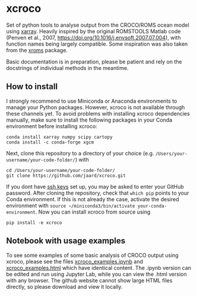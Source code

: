 # xcroco
Set of python tools to analyse output from the CROCO/ROMS ocean model using [xarray](https://github.com/pydata/xarray).
Heavily inspired by the original ROMSTOOLS Matlab code (Penven et al., 2007, https://doi.org/10.1016/j.envsoft.2007.07.004), with function names being largely compatible. Some inspiration was also taken from the [xroms](https://github.com/bjornaa/xroms) package.

Basic documentation is in preparation, please be patient and rely on the docstrings of individual methods in the meantime.

## How to install
I strongly recommend to use Miniconda or Anaconda environments to manage your Python packages. However, xcroco is not available through these channels yet. To avoid problems with installing xcroco dependencies manually, make sure to install the following packages in your Conda environment before installing xcroco:

```
conda install xarray numpy scipy cartopy
conda install -c conda-forge xgcm
```

Next, clone this repository to a directory of your choice (e.g. `/Users/your-username/your-code-folder/`) with 

```
cd /Users/your-username/your-code-folder/
git clone https://github.com/jaard/xcroco.git
```

If you dont have [ssh keys](https://help.github.com/en/articles/adding-a-new-ssh-key-to-your-github-account) set up, you may be asked to enter your GitHub password.
After cloning the repository, check that `which pip` points to your Conda environment. If this is not already the case, activate the desired environment with `source ~/miniconda3/bin/activate your-conda-environment`. Now you can install xcroco from source using

```
pip install -e xcroco
```

## Notebook with usage examples

To see some examples of some basic analysis of  CROCO output using xcroco, please see the files [xcroco_examples.ipynb](https://raw.githubusercontent.com/jaard/xcroco/master/xcroco_example.ipynb) and [xcroco_examples.html](https://htmlpreview.github.io/?https://raw.githubusercontent.com/jaard/xcroco/master/xcroco_example.html) which have identical content.
The .ipynb version can be edited and run using Jupyter Lab, while you can view the .html version with any browser. The github website cannot show large HTML files directly, so please download and view it locally. 


